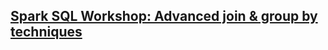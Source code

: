 ## [Spark SQL Workshop: Advanced join & group by techniques](https://www.youtube.com/live/OPBhvZOq7oo?si=EIgJEfkyG0xT24gh)

